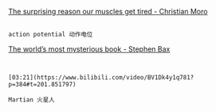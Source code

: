 [The surprising reason our muscles get tired - Christian Moro](https://www.bilibili.com/video/BV1Dk4y1q781?p=383)


```ad-note

action potential 动作电位

```


[The world’s most mysterious book - Stephen Bax](https://www.bilibili.com/video/BV1Dk4y1q781?p=384)




```ad-note


[03:21](https://www.bilibili.com/video/BV1Dk4y1q781?p=384#t=201.851797)

Martian 火星人

```